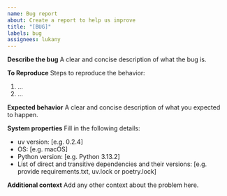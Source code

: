 ```yaml
---
name: Bug report
about: Create a report to help us improve
title: "[BUG]"
labels: bug
assignees: lukany
---
```


**Describe the bug**
A clear and concise description of what the bug is.

**To Reproduce**
Steps to reproduce the behavior:

1. ...
2. ...

**Expected behavior**
A clear and concise description of what you expected to happen.

**System properties**
Fill in the following details:

- uv version: [e.g. 0.2.4]
- OS: [e.g. macOS]
- Python version: [e.g. Python 3.13.2]
- List of direct and transitive dependencies and their versions: [e.g. provide
  requirements.txt, uv.lock or poetry.lock]

**Additional context**
Add any other context about the problem here.
